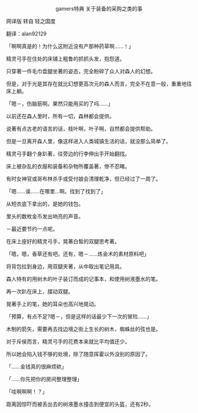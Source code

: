 <p align="center">gamers特典 关于装备的采购之类的事</p>

网译版 转自 轻之国度

翻译：alan92129

「啊啊真是的！为什么这附近没有产那种药草啊……！」

精灵弓手在住处的床铺上粗鲁的抓抓头发，抱怨道。

只穿著一件毛巾盘腿坐著的姿态，完全粉碎了众人对森人的幻想。

但是，对于光是其存在就比幻想更高次元的森人而言，完全不在意一般，重重地往床上躺。

「嗯－，伤脑筋啊。果然只能用买的了吗……」

以前还在森人里时，所有一切，森林都会提供。

说著有点古老的语言的话，枝叶啊，叶子啊，自然都会提供帮助。

但是一旦离开森人里，像这样进入人类城镇生活的话，就没那么简单了。

精灵弓手翻个身趴著，往旁边的行李伸出手开始翻找。

床上被杂乱的衣服和装备和杂物所覆盖著，惨不忍睹。

有时女神官或哥布林杀手或受付娘会清理乾净，但已经过了一周了。

「嗯……诶……在哪里…啊。找到了找到了」

从短衣底下拿出的，是她的钱包。

里头的数枚金币发出响亮的声音。

－最近要节约一点呢。

在床上座好的精灵弓手，晃著白皙的双腿思考著。

「嗯，嗯，香草还有吧。还有，嗯－……炼金术的素材原料吧」

将背包拉到身边，用双腿夹著，从中取出笔记用具。

森人特有的用树木的叶子装订而成的记事本，和使用树液墨水的笔。

再一次趴在床上，摆动双腿。

晃著手上的笔，她的耳朵也高兴地晃动。

「预算，有点不足?嗯－，但是这样的话最少下一次的冒险……」

木制的箭矢，需要再去找边境之街上生长的树木，蜘蛛丝的弦也是。

对于斥侯而言，精灵弓手的花费本来就比平均值还少。

所以她会陷入钱不够的处境，除了随意挥霍以外没别的原因了。

「……金钱真的很麻烦欸」

「……你先把你的房间整理整理」

「哇啊啊啊！？」

距离因惊吓而被丢出去的树液墨水撞击到便宜的头盔，还有2秒。

